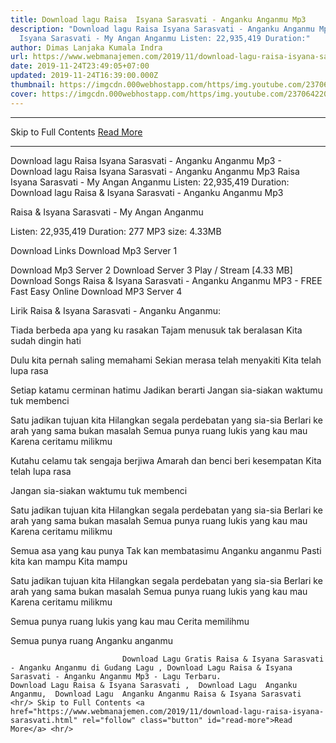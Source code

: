 ```yaml
---
title: Download lagu Raisa  Isyana Sarasvati - Anganku Anganmu Mp3
description: "Download lagu Raisa Isyana Sarasvati - Anganku Anganmu Mp3 Raisa
  Isyana Sarasvati - My Angan Anganmu Listen: 22,935,419 Duration:"
author: Dimas Lanjaka Kumala Indra
url: https://www.webmanajemen.com/2019/11/download-lagu-raisa-isyana-sarasvati.html
date: 2019-11-24T23:49:05+07:00
updated: 2019-11-24T16:39:00.000Z
thumbnail: https://imgcdn.000webhostapp.com/https/img.youtube.com/237064220d357dbb8a8ec02aa1c79655.jpeg
cover: https://imgcdn.000webhostapp.com/https/img.youtube.com/237064220d357dbb8a8ec02aa1c79655.jpeg
---
```


<hr/> Skip to Full Contents <a href="https://www.webmanajemen.com/2019/11/download-lagu-raisa-isyana-sarasvati.html" rel="follow" class="button" id="read-more">Read More</a> <hr/> Download lagu Raisa  Isyana Sarasvati - Anganku Anganmu Mp3 - Download lagu Raisa Isyana Sarasvati - Anganku Anganmu Mp3 Raisa Isyana Sarasvati - My Angan Anganmu Listen: 22,935,419 Duration: Download lagu Raisa & Isyana Sarasvati - Anganku Anganmu Mp3

  Raisa & Isyana Sarasvati - My Angan Anganmu 

  Listen: 22,935,419 
  Duration: 277 
  MP3 size: 4.33MB 

  Download Links 
  Download Mp3 Server 1 

  Download Mp3 Server 2 
  Download Server 3 
  Play / Stream [4.33 MB] Download Songs Raisa & Isyana Sarasvati - Anganku Anganmu MP3 - FREE Fast Easy Online 
  Download MP3 Server 4 


                             
Lirik Raisa & Isyana Sarasvati - Anganku Anganmu:
                             
Tiada berbeda apa yang ku rasakan
  Tajam menusuk tak beralasan
  Kita sudah dingin hati
  
  Dulu kita pernah saling memahami
  Sekian merasa telah menyakiti
  Kita telah lupa rasa
  
  Setiap katamu cerminan hatimu
  Jadikan berarti
  Jangan sia-siakan waktumu tuk membenci
  
  Satu jadikan tujuan kita
  Hilangkan segala perdebatan yang sia-sia
  Berlari ke arah yang sama bukan masalah
  Semua punya ruang lukis yang kau mau
  Karena ceritamu milikmu
  
  Kutahu celamu tak sengaja berjiwa
  Amarah dan benci beri kesempatan
  Kita telah lupa rasa
  
  Jangan sia-siakan waktumu tuk membenci
  
  Satu jadikan tujuan kita
  Hilangkan segala perdebatan yang sia-sia
  Berlari ke arah yang sama bukan masalah
  Semua punya ruang lukis yang kau mau
  Karena ceritamu milikmu
  
  Semua asa yang kau punya
  Tak kan membatasimu
  Anganku anganmu
  Pasti kita kan mampu
  Kita mampu
  
  Satu jadikan tujuan kita
  Hilangkan segala perdebatan yang sia-sia
  Berlari ke arah yang sama bukan masalah
  Semua punya ruang lukis yang kau mau
  Karena ceritamu milikmu
  
  Semua punya ruang lukis yang kau mau
  Cerita memilihmu
  
  Semua punya ruang
  Anganku anganmu                                 
                                 
                             Download Lagu Gratis Raisa & Isyana Sarasvati - Anganku Anganmu di Gudang Lagu , Download Lagu Raisa & Isyana Sarasvati - Anganku Anganmu Mp3 - Lagu Terbaru.                                                         Download Lagu Raisa & Isyana Sarasvati ,  Download Lagu  Anganku Anganmu,  Download Lagu  Anganku Anganmu Raisa & Isyana Sarasvati <hr/> Skip to Full Contents <a href="https://www.webmanajemen.com/2019/11/download-lagu-raisa-isyana-sarasvati.html" rel="follow" class="button" id="read-more">Read More</a> <hr/>
